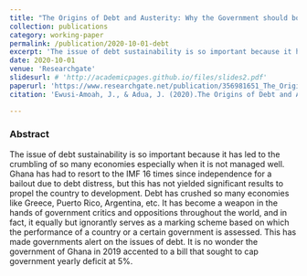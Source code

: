 ```yaml
---
title: "The Origins of Debt and Austerity: Why the Government should borrow more"
collection: publications
category: working-paper
permalink: /publication/2020-10-01-debt
excerpt: 'The issue of debt sustainability is so important because it has led to the crumbling of so many economies especially when it is not managed well. Ghana has had to resort to the IMF 16 times since independence for a bailout due to debt distress, but this has not yielded significant results to propel the country to development. Debt has crushed so many economies like Greece, Puerto Rico, Argentina, etc. It has become a weapon in the hands of government critics and oppositions throughout the world, and in fact, it equally but ignorantly serves as a marking scheme based on which the performance of a country or a certain government is assessed. This has made governments alert on the issues of debt. It is no wonder the government of Ghana in 2019 accented to a bill that sought to cap government yearly deficit at 5%.'
date: 2020-10-01
venue: 'Researchgate'
slidesurl: # 'http://academicpages.github.io/files/slides2.pdf'
paperurl: 'https://www.researchgate.net/publication/356981651_The_Origins_of_Debt_and_Austerity_Why_the_Government_should_borrow_more'
citation: 'Ewusi-Amoah, J., & Adua, J. (2020).The Origins of Debt and Austerity: Why the Government should borrow more'

---
```


### Abstract
The issue of debt sustainability is so important because it has led to the crumbling of so many economies especially when it is not managed well. Ghana has had to resort to the IMF 16 times since independence for a bailout due to debt distress, but this has not yielded significant results to propel the country to development. Debt has crushed so many economies like Greece, Puerto Rico, Argentina, etc. It has become a weapon in the hands of government critics and oppositions throughout the world, and in fact, it equally but ignorantly serves as a marking scheme based on which the performance of a country or a certain government is assessed. This has made governments alert on the issues of debt. It is no wonder the government of Ghana in 2019 accented to a bill that sought to cap government yearly deficit at 5%.
